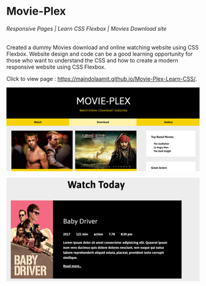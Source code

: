 # Movie-Plex

###### Responsive Pages | Learn CSS Flexbox | Movies Download site

Created a dummy Movies download and online watching website using CSS Flexbox. Website design and code can be a good learning opportunity for those who want to understand the CSS and how to create a modern responsive website using CSS Flexbox. 

Click to view page : https://maindolaamit.github.io/Movie-Plex-Learn-CSS/.

![image-20201205155138094](./snapshots/image-20201205155138094.png)



![image-20201205155214122](./snapshots/image-20201205155214122.png)
